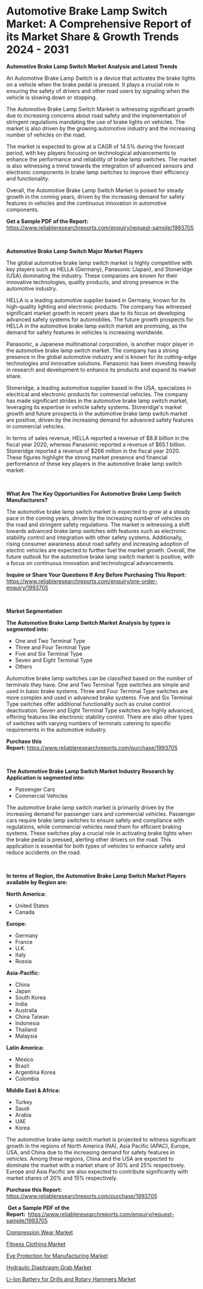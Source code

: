 <p><h1>Automotive Brake Lamp Switch Market: A Comprehensive Report of its Market Share & Growth Trends 2024 - 2031</h1></p><p><strong>Automotive Brake Lamp Switch Market Analysis and Latest Trends</strong></p>
<p><p>An Automotive Brake Lamp Switch is a device that activates the brake lights on a vehicle when the brake pedal is pressed. It plays a crucial role in ensuring the safety of drivers and other road users by signaling when the vehicle is slowing down or stopping.</p><p>The Automotive Brake Lamp Switch Market is witnessing significant growth due to increasing concerns about road safety and the implementation of stringent regulations mandating the use of brake lights on vehicles. The market is also driven by the growing automotive industry and the increasing number of vehicles on the road.</p><p>The market is expected to grow at a CAGR of 14.5% during the forecast period, with key players focusing on technological advancements to enhance the performance and reliability of brake lamp switches. The market is also witnessing a trend towards the integration of advanced sensors and electronic components in brake lamp switches to improve their efficiency and functionality.</p><p>Overall, the Automotive Brake Lamp Switch Market is poised for steady growth in the coming years, driven by the increasing demand for safety features in vehicles and the continuous innovation in automotive components.</p></p>
<p><strong>Get a Sample PDF of the Report:&nbsp;</strong> <a href="https://www.reliableresearchreports.com/enquiry/request-sample/1993705">https://www.reliableresearchreports.com/enquiry/request-sample/1993705</a></p>
<p>&nbsp;</p>
<p><strong>Automotive Brake Lamp Switch Major Market Players</strong></p>
<p><p>The global automotive brake lamp switch market is highly competitive with key players such as HELLA (Germany), Panasonic (Japan), and Stoneridge (USA) dominating the industry. These companies are known for their innovative technologies, quality products, and strong presence in the automotive industry.</p><p>HELLA is a leading automotive supplier based in Germany, known for its high-quality lighting and electronic products. The company has witnessed significant market growth in recent years due to its focus on developing advanced safety systems for automobiles. The future growth prospects for HELLA in the automotive brake lamp switch market are promising, as the demand for safety features in vehicles is increasing worldwide.</p><p>Panasonic, a Japanese multinational corporation, is another major player in the automotive brake lamp switch market. The company has a strong presence in the global automotive industry and is known for its cutting-edge technologies and innovative solutions. Panasonic has been investing heavily in research and development to enhance its products and expand its market share.</p><p>Stoneridge, a leading automotive supplier based in the USA, specializes in electrical and electronic products for commercial vehicles. The company has made significant strides in the automotive brake lamp switch market, leveraging its expertise in vehicle safety systems. Stoneridge's market growth and future prospects in the automotive brake lamp switch market are positive, driven by the increasing demand for advanced safety features in commercial vehicles.</p><p>In terms of sales revenue, HELLA reported a revenue of $8.8 billion in the fiscal year 2020, whereas Panasonic reported a revenue of $65.1 billion. Stoneridge reported a revenue of $266 million in the fiscal year 2020. These figures highlight the strong market presence and financial performance of these key players in the automotive brake lamp switch market.</p></p>
<p>&nbsp;</p>
<p><strong>What Are The Key Opportunities For Automotive Brake Lamp Switch Manufacturers?</strong></p>
<p><p>The automotive brake lamp switch market is expected to grow at a steady pace in the coming years, driven by the increasing number of vehicles on the road and stringent safety regulations. The market is witnessing a shift towards advanced brake lamp switches with features such as electronic stability control and integration with other safety systems. Additionally, rising consumer awareness about road safety and increasing adoption of electric vehicles are expected to further fuel the market growth. Overall, the future outlook for the automotive brake lamp switch market is positive, with a focus on continuous innovation and technological advancements.</p></p>
<p><strong>Inquire or Share Your Questions If Any Before Purchasing This Report:</strong> <a href="https://www.reliableresearchreports.com/enquiry/pre-order-enquiry/1993705">https://www.reliableresearchreports.com/enquiry/pre-order-enquiry/1993705</a></p>
<p>&nbsp;</p>
<p><strong>Market Segmentation</strong></p>
<p><strong>The Automotive Brake Lamp Switch Market Analysis by types is segmented into:</strong></p>
<p><ul><li>One and Two Terminal Type</li><li>Three and Four Terminal Type</li><li>Five and Six Terminal Type</li><li>Seven and Eight Terminal Type</li><li>Others</li></ul></p>
<p><p>Automotive brake lamp switches can be classified based on the number of terminals they have. One and Two Terminal Type switches are simple and used in basic brake systems. Three and Four Terminal Type switches are more complex and used in advanced brake systems. Five and Six Terminal Type switches offer additional functionality such as cruise control deactivation. Seven and Eight Terminal Type switches are highly advanced, offering features like electronic stability control. There are also other types of switches with varying numbers of terminals catering to specific requirements in the automotive industry.</p></p>
<p><strong>Purchase this Report:&nbsp;</strong><a href="https://www.reliableresearchreports.com/purchase/1993705">https://www.reliableresearchreports.com/purchase/1993705</a></p>
<p>&nbsp;</p>
<p><strong>The Automotive Brake Lamp Switch Market Industry Research by Application is segmented into:</strong></p>
<p><ul><li>Passenger Cars</li><li>Commercial Vehicles</li></ul></p>
<p><p>The automotive brake lamp switch market is primarily driven by the increasing demand for passenger cars and commercial vehicles. Passenger cars require brake lamp switches to ensure safety and compliance with regulations, while commercial vehicles need them for efficient braking systems. These switches play a crucial role in activating brake lights when the brake pedal is pressed, alerting other drivers on the road. This application is essential for both types of vehicles to enhance safety and reduce accidents on the road.</p></p>
<p>&nbsp;</p>
<p><strong>In terms of Region, the Automotive Brake Lamp Switch Market Players available by Region are:</strong></p>
<p>
    <p> <strong> North America: </strong>
        <ul>
            <li>United States</li>
            <li>Canada</li>
        </ul>
        </p> 
    <p> <strong> Europe: </strong>
        <ul>
            <li>Germany</li>
            <li>France</li>
            <li>U.K.</li>
            <li>Italy</li>
            <li>Russia</li>
        </ul>
        </p> 
    <p> <strong> Asia-Pacific: </strong>
        <ul>
            <li>China</li>
            <li>Japan</li>
            <li>South Korea</li>
            <li>India</li>
            <li>Australia</li>
            <li>China Taiwan</li>
            <li>Indonesia</li>
            <li>Thailand</li>
            <li>Malaysia</li>
        </ul>
        </p> 
    <p> <strong> Latin America: </strong>
        <ul>
            <li>Mexico</li>
            <li>Brazil</li>
            <li>Argentina Korea</li>
            <li>Colombia</li>
        </ul>
        </p> 
    <p> <strong> Middle East & Africa: </strong>
        <ul>
            <li>Turkey</li>
            <li>Saudi</li>
            <li>Arabia</li>
            <li>UAE</li>
            <li>Korea</li>
        </ul>
    </p>
    </p>
<p><p>The automotive brake lamp switch market is projected to witness significant growth in the regions of North America (NA), Asia Pacific (APAC), Europe, USA, and China due to the increasing demand for safety features in vehicles. Among these regions, China and the USA are expected to dominate the market with a market share of 30% and 25% respectively. Europe and Asia Pacific are also expected to contribute significantly with market shares of 20% and 15% respectively.</p></p>
<p><strong>Purchase this Report: </strong><a href="https://www.reliableresearchreports.com/purchase/1993705">https://www.reliableresearchreports.com/purchase/1993705</a></p>
<p>&nbsp;<strong>Get a Sample PDF of the Report:&nbsp;&nbsp;</strong><a href="https://www.reliableresearchreports.com/enquiry/request-sample/1993705">https://www.reliableresearchreports.com/enquiry/request-sample/1993705</a></p>
<p><strong></strong></p>
<p><p><a href="https://view.publitas.com/reportprime-1/compression-wear-market-size-and-examines-its-market-scope-with-a-primary-focus-on-growth-opportunities-and-forecasted-trends-spanning-from-2024-to-2031/">Compression Wear Market</a></p><p><a href="https://view.publitas.com/reportprime-1/fitness-clothing-market-size-evaluating-its-market-trends-growth-and-projections-2024-2031/">Fitness Clothing Market</a></p><p><a href="https://thundering-castanet-c65.notion.site/Eye-Protection-for-Manufacturing-Market-Size-Furnishes-Valuable-Information-Encompassing-Market-Shar-89fbc5cfa07c46d1b2f4e4ce3d232ce2">Eye Protection for Manufacturing Market</a></p><p><a href="https://bubble-tree-ea4.notion.site/Hydraulic-Diaphragm-Grab-Market-Size-Market-Share-and-Global-Market-Analysis-Report-2024-2031-9b52aa31b5664b11abab3584a520cd5f">Hydraulic Diaphragm Grab Market</a></p><p><a href="https://thundering-castanet-c65.notion.site/Li-Ion-Battery-for-Drills-and-Rotary-Hammers-Market-Insights-Market-Players-and-Forecast-Till-2031-9a08012575e54d30b483dbcc7948ad9a">Li-Ion Battery for Drills and Rotary Hammers Market</a></p></p>